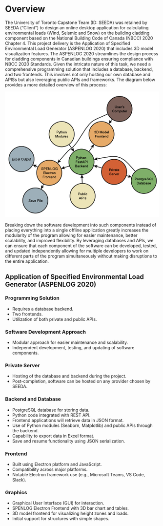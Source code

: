 # Overview
The University of Toronto Capstone Team (ID: SEEDA) was retained by SEEDA (“Client”) to design an online desktop application for calculating environmental loads (Wind, Seismic and Snow) on the building cladding component based on the National Building Code of Canada (NBCC) 2020 Chapter 4. This project delivery is the Application of Specified Environmental Load Generator (ASPENLOG 2020) that includes 3D model visualization features. The ASPENLOG 2020  streamlines the design process for cladding components in Canadian buildings ensuring compliance with NBCC 2020 Standards. 
Given the intricate nature of this task, we need a comprehensive programming solution that includes a database, backend, and two frontends. This involves not only hosting our own database and APISs but also leveraging public APIs and frameworks.
The diagram below provides a more detailed overview of this process:

![ASPENLOG Architecture](programming_overview.png)

Breaking down the software development into such components instead of placing everything into a single offline application greatly increases the modularity of the program allowing for easier maintenance, better scalability, and improved flexibility. By leveraging databases and APIs, we can ensure that each component of the software can be developed, tested, and updated independently allowing for multiple developers to work on different parts of the program simultaneously without making disruptions to the entire application.

## **Application of Specified Environmental Load Generator (ASPENLOG 2020)**


### Programming Solution
- Requires a database backend.
- Two frontends.
- Utilization of both private and public APIs.

### Software Development Approach
- Modular approach for easier maintenance and scalability.
- Independent development, testing, and updating of software components.

### Private Server
- Hosting of the database and backend during the project.
- Post-completion, software can be hosted on any provider chosen by SEEDA.

### Backend and Database
- PostgreSQL database for storing data.
- Python code integrated with REST API.
- Frontend applications will retrieve data in JSON format.
- Use of Python modules (Seaborn, Matplotlib) and public APIs through the backend.
- Capability to export data in Excel format.
- Save and resume functionality using JSON serialization.

### Frontend
- Built using Electron platform and JavaScript.
- Compatibility across major platforms.
- Notable Electron framework use (e.g., Microsoft Teams, VS Code, Slack).

### Graphics
- Graphical User Interface (GUI) for interaction.
- SPENLOG Electron Frontend with 3D bar chart and tables.
- 3D model frontend for visualizing height zones and loads.
- Initial support for structures with simple shapes.
